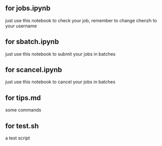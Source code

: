 ## for jobs.ipynb
 just use this notebook to check your job, remember to change chenzh to your username

## for sbatch.ipynb
 just use this notebook to submit your jobs in batches

## for scancel.ipynb
 just use this notebook to cancel your jobs in batches

## for tips.md
 some commands

## for test.sh
 a test script
